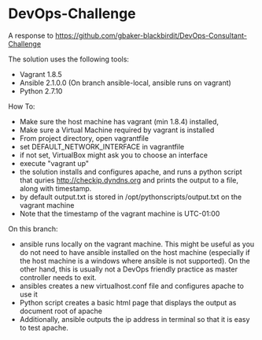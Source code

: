 # DevOps-Challenge
A response to https://github.com/gbaker-blackbirdit/DevOps-Consultant-Challenge


The solution uses the following tools: 
- Vagrant 1.8.5 
- Ansible 2.1.0.0 (On branch ansible-local, ansible runs on vagrant)
- Python 2.7.10

How To: 
- Make sure the host machine has vagrant (min 1.8.4) installed, 
- Make sure a Virtual Machine required by vagrant is installed 
- From project directory, open vagrantfile
- set DEFAULT_NETWORK_INTERFACE in vagrantfile 
- if not set, VirtualBox might ask you to choose an interface
- execute "vagrant up"
- the solution installs and configures apache, and runs a python script that quries http://checkip.dyndns.org and prints the output to a file, along with timestamp. 
- by default output.txt is stored in /opt/pythonscripts/output.txt on the vagrant machine
- Note that the timestamp of the vagrant machine is UTC-01:00

On this branch: 
- ansible runs locally on the vagrant machine. This might be useful as you do not need to have ansible installed on the host machine (especially if the host machine is a windows where ansible is not supported). On the other hand, this is usually not a DevOps friendly practice as master controller needs to exit. 
- ansibles creates a new virtualhost.conf file and configures apache to use it
- Python script creates a basic html page that displays the output as document root of apache 
- Additionally, ansible outputs the ip address in terminal so that it is easy to test apache.
